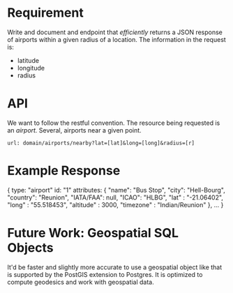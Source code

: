 # Requirement
Write and document and endpoint that *efficiently* returns a JSON response of airports
within a given radius of a location. The information in the request is:
- latitude
- longitude
- radius

# API
We want to follow the restful convention. The resource being requested is an
*airport.* Several, airports near a given point.

`url: domain/airports/nearby?lat=[lat]&long=[long]&radius=[r]`

# Example Response
{
  type: "airport"
  id: "1"
  attributes: {
    "name": "Bus Stop",
    "city": "Hell-Bourg",
    "country": "Reunion",
    "IATA/FAA": null,
    "ICAO": "HLBG",
    "lat" : "-21.06402",
    "long" : "55.518453",
    "altitude" : 3000,
    "timezone" : "Indian/Reunion"
  },
  ...
}

# Future Work: Geospatial SQL Objects

It'd be faster and slightly more accurate to use a geospatial object like that is supported by the PostGIS extension to Postgres. It is optimized to compute geodesics and work with geospatial data.

